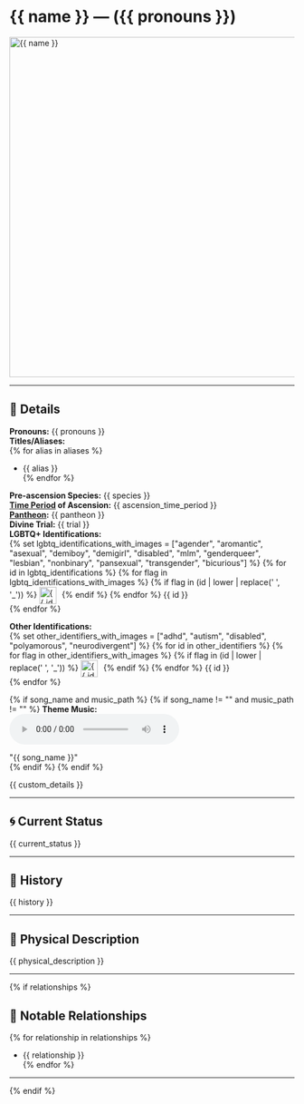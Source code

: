 # {{ name }} — ({{ pronouns }})

<!-- Optional -->
<img src="{{ image_path }}" alt="{{ name }}" style="height: 600px; width: auto;" />

---

## 📕 Details
**Pronouns:** {{ pronouns }}  
**Titles/Aliases:**  
{% for alias in aliases %}
  - {{ alias }}  
{% endfor %}

**Pre-ascension Species:** {{ species }}  
**[Time Period](../../history/time_periods/) of Ascension:** {{ ascension_time_period }}  
**[Pantheon](../../../pantheons):** {{ pantheon }}  
**Divine Trial:** {{ trial }}  
**LGBTQ+ Identifications:**  
{% set lgbtq_identifications_with_images = ["agender", "aromantic", "asexual", "demiboy", "demigirl", "disabled", "mlm", "genderqueer", "lesbian", "nonbinary", "pansexual", "transgender", "bicurious"] %}
{% for id in lgbtq_identifications %}
  {% for flag in lgbtq_identifications_with_images %}
    {% if flag in (id | lower | replace(' ', '_')) %}
      <img src="../../../flags/{{ flag }}.jpg" alt="{{ id }} flag" width="30" style="vertical-align: middle; margin-right: 6px;">
    {% endif %}
  {% endfor %}
  {{ id }}  
{% endfor %}

**Other Identifications:**  
{% set other_identifiers_with_images = ["adhd", "autism", "disabled", "polyamorous", "neurodivergent"] %}
{% for id in other_identifiers %}
  {% for flag in other_identifiers_with_images %}
    {% if flag in (id | lower | replace(' ', '_')) %}
      <img src="../../../flags/{{ flag }}.jpg" alt="{{ id }} flag" width="30" style="vertical-align: middle; margin-right: 6px;">
    {% endif %}
  {% endfor %}
  {{ id }}  
{% endfor %}

{% if song_name and music_path %}
{% if song_name != "" and music_path != "" %}
**Theme Music:**  
<audio controls>
  <source src="{{ music_path }}" type="audio/mpeg">
  Your browser does not support the audio element.
</audio>

"{{ song_name }}"  
{% endif %}
{% endif %}


{{ custom_details }}

---

## 🌀 Current Status
{{ current_status }}

---

## 📜 History
{{ history }}

---

## 👤 Physical Description
{{ physical_description }}

---
{% if relationships %}
## 🧩 Notable Relationships
{% for relationship in relationships %}
  - {{ relationship }}  
{% endfor %}

---
{% endif %}
